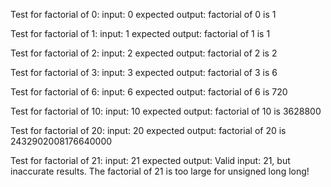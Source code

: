 Test for factorial of 0:
    input: 0
    expected output:
        factorial of 0 is 1

Test for factorial of 1:
    input: 1
    expected output:
        factorial of 1 is 1

Test for factorial of 2:
    input: 2
    expected output:
        factorial of 2 is 2

Test for factorial of 3:
    input: 3
    expected output:
        factorial of 3 is 6

Test for factorial of 6:
    input: 6
    expected output:
        factorial of 6 is 720

Test for factorial of 10:
    input: 10
    expected output:
        factorial of 10 is 3628800

Test for factorial of 20:
    input: 20
    expected output:
        factorial of 20 is 2432902008176640000

Test for factorial of 21:
    input: 21
    expected output:
        Valid input: 21, but inaccurate results.
        The factorial of 21 is too large for unsigned long long!